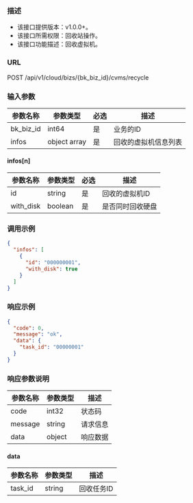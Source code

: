 ### 描述

- 该接口提供版本：v1.0.0+。
- 该接口所需权限：回收站操作。
- 该接口功能描述：回收虚拟机。

### URL

POST /api/v1/cloud/bizs/{bk_biz_id}/cvms/recycle

### 输入参数

| 参数名称      | 参数类型         | 必选  | 描述         |
|-----------|--------------|-----|------------|
| bk_biz_id | int64        | 是   | 业务的ID      |
| infos     | object array | 是   | 回收的虚拟机信息列表 |

#### infos[n]

| 参数名称      | 参数类型    | 必选  | 描述       |
|-----------|---------|-----|----------|
| id        | string  | 是   | 回收的虚拟机ID |
| with_disk | boolean | 是   | 是否同时回收硬盘 |

### 调用示例

```json
{
  "infos": [
    {
      "id": "000000001",
      "with_disk": true
    }
  ]
}
```

### 响应示例

```json
{
  "code": 0,
  "message": "ok",
  "data": {
    "task_id": "00000001"
  }
}
```

### 响应参数说明

| 参数名称    | 参数类型   | 描述   |
|---------|--------|------|
| code    | int32  | 状态码  |
| message | string | 请求信息 |
| data    | object | 响应数据 |

#### data

| 参数名称    | 参数类型   | 描述     |
|---------|--------|--------|
| task_id | string | 回收任务ID |
